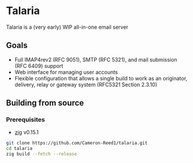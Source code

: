# Talaria

Talaria is a (very early) WIP all-in-one email server


## Goals

- Full IMAP4rev2 (RFC 9051), SMTP (RFC 5321), and mail submission (RFC 6409) support
- Web interface for managing user accounts
- Flexible configuration that allows a single build to work as an originator, delivery, relay or gateway system (RFC5321 Section 2.3.10)


## Building from source

### Prerequisites

- [zig](https://ziglang.org) v0.15.1

```bash
git clone https://github.com/Cameron-Reed1/talaria.git
cd talaria
zig build --fetch --release
```
